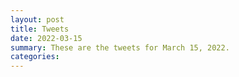 ```yaml
---
layout: post
title: Tweets
date: 2022-03-15
summary: These are the tweets for March 15, 2022.
categories:
---
```


